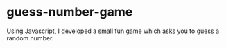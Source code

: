 # guess-number-game
Using Javascript, I developed a small fun game which asks you to guess a random number.
